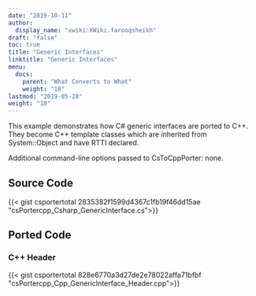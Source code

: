 ```yaml
---
date: "2019-10-11"
author:
  display_name: "xwiki:XWiki.farooqsheikh"
draft: "false"
toc: true
title: "Generic Interfaces"
linktitle: "Generic Interfaces"
menu:
  docs:
    parent: "What Converts to What"
    weight: "18"
lastmod: "2019-05-28"
weight: "18"
---
```


This example demonstrates how C# generic interfaces are ported to C++. They become C++ template classes which are inherited from System::Object and have RTTI declared.

Additional command-line options passed to CsToCppPorter: none.

## Source Code ##

{{< gist csportertotal 2835382f1599d4367c1fb19f46dd15ae "csPortercpp_Csharp_GenericInterface.cs">}}

## Ported Code ##

### C++ Header ###

{{< gist csportertotal 828e6770a3d27de2e78022affa71bfbf "csPortercpp_Cpp_GenericInterface_Header.cpp">}}
